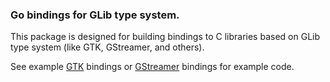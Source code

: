 ### Go bindings for GLib type system.

This package is designed for building bindings to C libraries based on GLib type
system (like GTK, GStreamer, and others).

See example [GTK](https://github.com/ziutek/gtk) bindings or
[GStreamer](https://github.com/ziutek/gst) bindings for example code.

